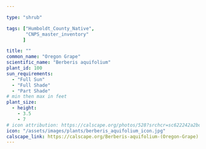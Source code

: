 ```yaml
---

type: "shrub"

tags: ["Humboldt_County_Native",
       "CNPS_master_inventory"
      ]

title: ""
common_name: "Oregon Grape"
scientific_name: "Berberis aquifolium"
plant_id: 100
sun_requirements:
  - "Full Sun"
  - "Full Shade"
  - "Part Shade"
# min then max in feet
plant_size:
  - height: 
    - 3.5
    - 7
# icon attribution: https://calscape.org/photos/528?srchcr=sc622242a2bd29f 
icon: "/assets/images/plants/berberis_aquifolium_icon.jpg" 
calscape_link: https://calscape.org/Berberis-aquifolium-(Oregon-Grape) 
---
```




